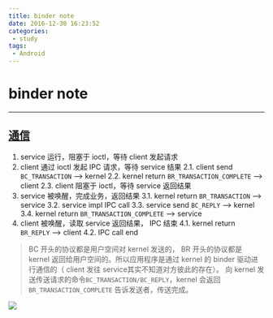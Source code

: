 ```yaml
---
title: binder note
date: 2016-12-30 16:23:52
categories:
 - study
tags:
 - Android
---
```

# binder note
---

## [通信](http://light3moon.com/2015/01/28/Android%20Binder%20%E5%88%86%E6%9E%90%E2%80%94%E2%80%94%E9%80%9A%E4%BF%A1%E6%A8%A1%E5%9E%8B/)
1. service 运行，阻塞于 ioctl，等待 client 发起请求
2. client 通过 ioctl 发起 IPC 请求，等待 service 结果
    2.1. client send `BC_TRANSACTION` —> kernel
    2.2. kernel return `BR_TRANSACTION_COMPLETE` —> client
    2.3. client 阻塞于 ioctl，等待 service 返回结果
3. service 被唤醒，完成业务，返回结果
    3.1. kernel return `BR_TRANSACTION` —> service
    3.2. service impl IPC call
    3.3. service send `BC_REPLY` —> kernel
    3.4. kernel return `BR_TRANSACTION_COMPLETE` —> service
4. client 被唤醒，读取 service 返回结果， IPC 结束
    4.1. kernel return `BR_REPLY` —> client
    4.2. IPC call end

> BC 开头的协议都是用户空间对 kernel 发送的， BR 开头的协议都是 kernel 返回给用户空间的。所以应用程序是通过 kernel 的 binder 驱动进行通信的（ client 发往 service其实不知道对方彼此的存在）。
向 kernel 发送传送请求的命令`BC_TRANSACTION/BC_REPLY`，kernel 会返回 `BR_TRANSACTION_COMPLETE` 告诉发送者，传送完成。

![](http://ww4.sinaimg.cn/large/772d7a33gw1fb8wancgqbj20m80d3di0.jpg)

